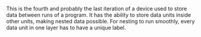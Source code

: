 This is the fourth and probably the last iteration of a device used to store data between runs of a program. It has the ability to store data units inside other units, making nested data possible. For nesting to run smoothly, every data unit in one layer has to have a unique label.
